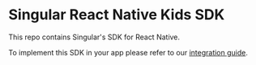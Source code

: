 # Singular React Native Kids SDK

This repo contains Singular's SDK for React Native.

To implement this SDK in your app please refer to our [integration guide](https://support.singular.net/hc/en-us/articles/360038415852).
